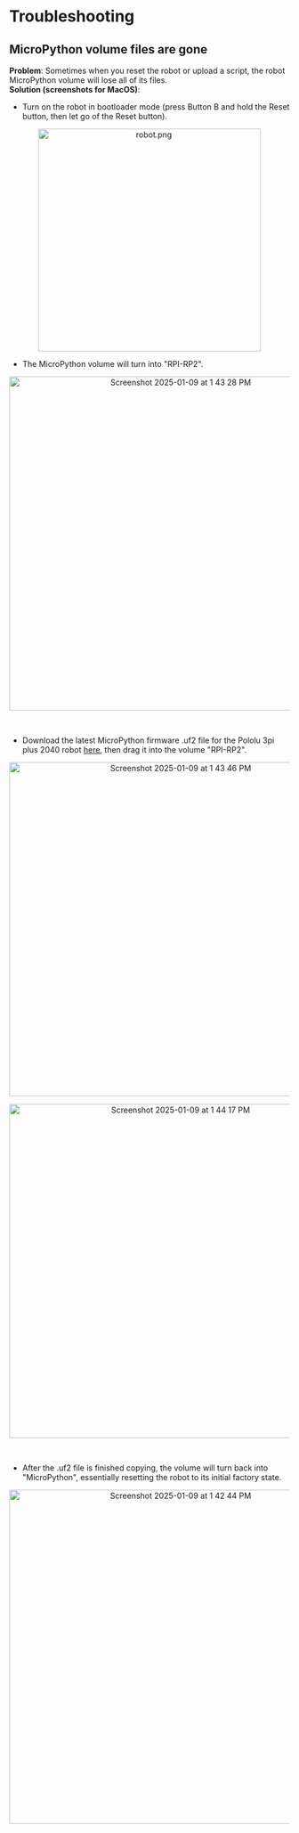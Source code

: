# Troubleshooting


## MicroPython volume files are gone
<b>Problem</b>: Sometimes when you reset the robot or upload a script, the robot MicroPython volume will lose all of its files.  
<b>Solution (screenshots for MacOS)</b>: 
- Turn on the robot in bootloader mode (press Button B and hold the Reset button, then let go of the Reset button). 
<p align="center">
  <img width="400" alt="robot.png" src="https://github.com/user-attachments/assets/8ebb9599-d829-418b-97f3-d3f209e2228b" />
</p>

- The MicroPython volume will turn into "RPI-RP2".
<p align="center">
  <img width="600" alt="Screenshot 2025-01-09 at 1 43 28 PM" src="https://github.com/user-attachments/assets/391f0b4d-afa6-441d-a139-88ce8b208dcd" />
</p>
<br/>

- Download the latest MicroPython firmware .uf2 file for the Pololu 3pi plus 2040 robot [here](https://micropython.org/download/POLOLU_3PI_2040_ROBOT/), then drag it into the volume "RPI-RP2". 
<p align="center">
  <img width="600" alt="Screenshot 2025-01-09 at 1 43 46 PM" src="https://github.com/user-attachments/assets/44f50421-bb75-4729-b88c-9652965b1770" />
</p>

<p align="center">
  <img width="600" alt="Screenshot 2025-01-09 at 1 44 17 PM" src="https://github.com/user-attachments/assets/34cfa5bf-6875-4c5d-b505-f5ac757429c9" />
</p>
<br/>

- After the .uf2 file is finished copying, the volume will turn back into "MicroPython", essentially resetting the robot to its initial factory state.
<p align="center">
  <img width="600" alt="Screenshot 2025-01-09 at 1 42 44 PM" src="https://github.com/user-attachments/assets/8d283bce-813d-4e89-aa7f-f47cfe965b48" />
</p>
<br/>
